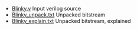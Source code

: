 * [Blinky.v](Blinky.v) Input verilog source
* [Blinky_unpack.txt](output/Blinky_unpack.txt) Unpacked bitstream
* [Blinky_explain.txt](output/Blinky_explain.txt) Unpacked bitstream, explained
